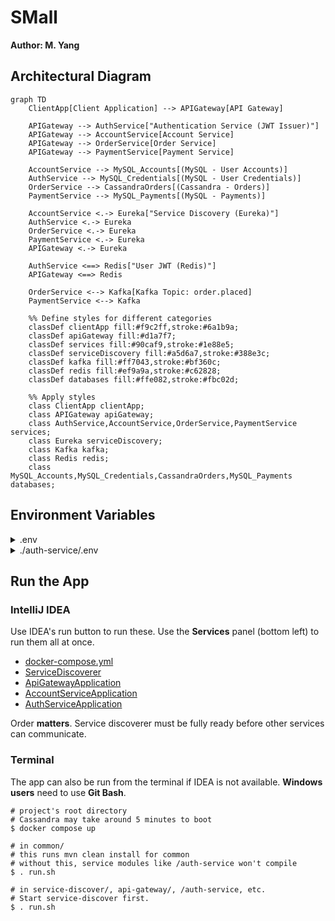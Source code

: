 # SMall
**Author: M. Yang**

## Architectural Diagram

```mermaid
graph TD
    ClientApp[Client Application] --> APIGateway[API Gateway]

    APIGateway --> AuthService["Authentication Service (JWT Issuer)"]
    APIGateway --> AccountService[Account Service]
    APIGateway --> OrderService[Order Service]
    APIGateway --> PaymentService[Payment Service]
    
    AccountService --> MySQL_Accounts[(MySQL - User Accounts)]
    AuthService --> MySQL_Credentials[(MySQL - User Credentials)]
    OrderService --> CassandraOrders[(Cassandra - Orders)]
    PaymentService --> MySQL_Payments[(MySQL - Payments)]
    
    AccountService <.-> Eureka["Service Discovery (Eureka)"]
    AuthService <.-> Eureka
    OrderService <.-> Eureka
    PaymentService <.-> Eureka
    APIGateway <.-> Eureka

    AuthService <==> Redis["User JWT (Redis)"]
    APIGateway <==> Redis
    
    OrderService <--> Kafka[Kafka Topic: order.placed]
    PaymentService <--> Kafka
    
    %% Define styles for different categories
    classDef clientApp fill:#f9c2ff,stroke:#6a1b9a;
    classDef apiGateway fill:#d1a7f7;
    classDef services fill:#90caf9,stroke:#1e88e5;
    classDef serviceDiscovery fill:#a5d6a7,stroke:#388e3c;
    classDef kafka fill:#ff7043,stroke:#bf360c;
    classDef redis fill:#ef9a9a,stroke:#c62828;
    classDef databases fill:#ffe082,stroke:#fbc02d;
    
    %% Apply styles
    class ClientApp clientApp;
    class APIGateway apiGateway;
    class AuthService,AccountService,OrderService,PaymentService services;
    class Eureka serviceDiscovery;
    class Kafka kafka;
    class Redis redis;
    class MySQL_Accounts,MySQL_Credentials,CassandraOrders,MySQL_Payments databases;
```

## Environment Variables
<details>
<summary>.env</summary>

```
API_GATEWAY_PORT=
AUTH_SERVICE_PORT=
ACCOUNT_SERVICE_PORT=
ORDER_SERVICE_PORT=

EUREKA_PORT=8761

MYSQL_USER=
MYSQL_PWD=
MYSQL_PORT=
MYSQL_DB=s_mall

JWT_SECRET=must-be-a-Base64-encoded-secret

INTERNAL_AUTH_TOKEN=jwt-recommended
INTERNAL_AUTH_HEADER=

REDIS_PORT=6379
REDIS_HOST=
REDIS_PWD=

CASSANDRA_PORT=9042
CASSANDRA_USER=cassandra
CASSANDRA_PWD=
CASSANDRA_KEYSPACE=s_mall
```
</details>

<details>
<summary>./auth-service/.env</summary>

```
JWT_EXP_MS=
```
</details>


## Run the App
### IntelliJ IDEA
Use IDEA's run button to run these. Use the **Services** panel (bottom left) to run them all at once.
- [docker-compose.yml](docker-compose.yml)
- [ServiceDiscoverer](service-discoverer/src/main/java/com/small/backend/servicediscoverer/ServiceDiscovererApplication.java)
- [ApiGatewayApplication](api-gateway/src/main/java/com/small/backend/apigateway/ApiGatewayApplication.java)
- [AccountServiceApplication](account-service/src/main/java/com/small/backend/accountservice/AccountServiceApplication.java)
- [AuthServiceApplication](auth-service/src/main/java/com/small/backend/authservice/AuthServiceApplication.java)

Order **matters**. Service discoverer must be fully ready before other services can communicate.

### Terminal
The app can also be run from the terminal if IDEA is not available. **Windows users** need to use **Git Bash**.
```shell
# project's root directory
# Cassandra may take around 5 minutes to boot
$ docker compose up
```

```shell
# in common/
# this runs mvn clean install for common
# without this, service modules like /auth-service won't compile
$ . run.sh
```

```shell
# in service-discover/, api-gateway/, /auth-service, etc.
# Start service-discover first.
$ . run.sh
```
